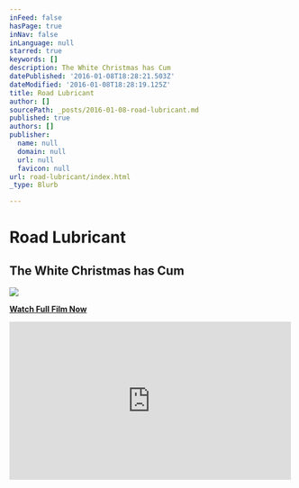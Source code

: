 ```yaml
---
inFeed: false
hasPage: true
inNav: false
inLanguage: null
starred: true
keywords: []
description: The White Christmas has Cum
datePublished: '2016-01-08T18:28:21.503Z'
dateModified: '2016-01-08T18:28:19.125Z'
title: Road Lubricant
author: []
sourcePath: _posts/2016-01-08-road-lubricant.md
published: true
authors: []
publisher:
  name: null
  domain: null
  url: null
  favicon: null
url: road-lubricant/index.html
_type: Blurb

---
```

# Road Lubricant

## The White Christmas has Cum
![](https://s3-us-west-2.amazonaws.com/the-grid-img/p/7075fad1be9be590bf83ce16300a06cd9b72754d.png)

**[Watch Full Film Now][0]**

<iframe src="https://player.vimeo.com/video/144458449?title=0&amp;byline=0&amp;portrait=0" width="500" height="281" frameborder="0" webkitallowfullscreen="webkitallowfullscreen" mozallowfullscreen="mozallowfullscreen" allowfullscreen="allowfullscreen" style=""></iframe>



[0]: https://vimeo.com/149931768